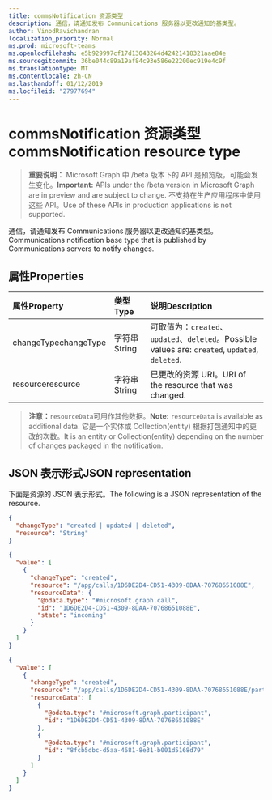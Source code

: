 ```yaml
---
title: commsNotification 资源类型
description: 通信，请通知发布 Communications 服务器以更改通知的基类型。
author: VinodRavichandran
localization_priority: Normal
ms.prod: microsoft-teams
ms.openlocfilehash: e5b929997cf17d13043264d42421418321aae84e
ms.sourcegitcommit: 36be044c89a19af84c93e586e22200ec919e4c9f
ms.translationtype: MT
ms.contentlocale: zh-CN
ms.lasthandoff: 01/12/2019
ms.locfileid: "27977694"
---
```

# <a name="commsnotification-resource-type"></a><span data-ttu-id="fdf23-103">commsNotification 资源类型</span><span class="sxs-lookup"><span data-stu-id="fdf23-103">commsNotification resource type</span></span>

> <span data-ttu-id="fdf23-104">**重要说明：** Microsoft Graph 中 /beta 版本下的 API 是预览版，可能会发生变化。</span><span class="sxs-lookup"><span data-stu-id="fdf23-104">**Important:** APIs under the /beta version in Microsoft Graph are in preview and are subject to change.</span></span> <span data-ttu-id="fdf23-105">不支持在生产应用程序中使用这些 API。</span><span class="sxs-lookup"><span data-stu-id="fdf23-105">Use of these APIs in production applications is not supported.</span></span>

<span data-ttu-id="fdf23-106">通信，请通知发布 Communications 服务器以更改通知的基类型。</span><span class="sxs-lookup"><span data-stu-id="fdf23-106">Communications notification base type that is published by Communications servers to notify changes.</span></span>

## <a name="properties"></a><span data-ttu-id="fdf23-107">属性</span><span class="sxs-lookup"><span data-stu-id="fdf23-107">Properties</span></span>
| <span data-ttu-id="fdf23-108">属性</span><span class="sxs-lookup"><span data-stu-id="fdf23-108">Property</span></span>       | <span data-ttu-id="fdf23-109">类型</span><span class="sxs-lookup"><span data-stu-id="fdf23-109">Type</span></span>    | <span data-ttu-id="fdf23-110">说明</span><span class="sxs-lookup"><span data-stu-id="fdf23-110">Description</span></span>                                                |
|:---------------|:--------|:-----------------------------------------------------------|
| <span data-ttu-id="fdf23-111">changeType</span><span class="sxs-lookup"><span data-stu-id="fdf23-111">changeType</span></span>     | <span data-ttu-id="fdf23-112">字符串</span><span class="sxs-lookup"><span data-stu-id="fdf23-112">String</span></span>  | <span data-ttu-id="fdf23-113">可取值为：`created`、`updated`、`deleted`。</span><span class="sxs-lookup"><span data-stu-id="fdf23-113">Possible values are: `created`, `updated`, `deleted`.</span></span>      |
| <span data-ttu-id="fdf23-114">resource</span><span class="sxs-lookup"><span data-stu-id="fdf23-114">resource</span></span>       | <span data-ttu-id="fdf23-115">字符串</span><span class="sxs-lookup"><span data-stu-id="fdf23-115">String</span></span>  | <span data-ttu-id="fdf23-116">已更改的资源 URI。</span><span class="sxs-lookup"><span data-stu-id="fdf23-116">URI of the resource that was changed.</span></span>                      |

> <span data-ttu-id="fdf23-117">**注意：**`resourceData`可用作其他数据。</span><span class="sxs-lookup"><span data-stu-id="fdf23-117">**Note:** `resourceData` is available as additional data.</span></span> <span data-ttu-id="fdf23-118">它是一个实体或 Collection(entity) 根据打包通知中的更改的次数。</span><span class="sxs-lookup"><span data-stu-id="fdf23-118">It is an entity or Collection(entity) depending on the number of changes packaged in the notification.</span></span>

## <a name="json-representation"></a><span data-ttu-id="fdf23-119">JSON 表示形式</span><span class="sxs-lookup"><span data-stu-id="fdf23-119">JSON representation</span></span>

<span data-ttu-id="fdf23-120">下面是资源的 JSON 表示形式。</span><span class="sxs-lookup"><span data-stu-id="fdf23-120">The following is a JSON representation of the resource.</span></span>

<!-- {
  "blockType": "resource",
  "optionalProperties": [
    "resourceData"
  ],
  "@odata.type": "microsoft.graph.commsNotification",
  "openType": true
}-->
```json
{
  "changeType": "created | updated | deleted",
  "resource": "String"
}
```

<!-- {
  "blockType": "example",
  "@odata.type": "microsoft.graph.commsNotifications",
  "truncated": true
}-->
```json
{
  "value": [
    {
      "changeType": "created",
      "resource": "/app/calls/1D6DE2D4-CD51-4309-8DAA-70768651088E",
      "resourceData": {
        "@odata.type": "#microsoft.graph.call",
        "id": "1D6DE2D4-CD51-4309-8DAA-70768651088E",
        "state": "incoming"
      }
    }
  ]
}
```

<!-- {
  "blockType": "example",
  "@odata.type": "microsoft.graph.commsNotifications",
  "truncated": true
}-->
```json
{
  "value": [
    {
      "changeType": "created",
      "resource": "/app/calls/1D6DE2D4-CD51-4309-8DAA-70768651088E/participants",
      "resourceData": [
        {
          "@odata.type": "#microsoft.graph.participant",
          "id": "1D6DE2D4-CD51-4309-8DAA-70768651088E"
        },
        {
          "@odata.type": "#microsoft.graph.participant",
          "id": "8fcb5dbc-d5aa-4681-8e31-b001d5168d79"
        }
      ]
    }
  ]
}
```

<!-- uuid: 8fcb5dbc-d5aa-4681-8e31-b001d5168d79
2015-10-25 14:57:30 UTC -->
<!-- {
  "type": "#page.annotation",
  "description": "commsNotification resource",
  "keywords": "",
  "section": "documentation",
  "tocPath": ""
}-->
